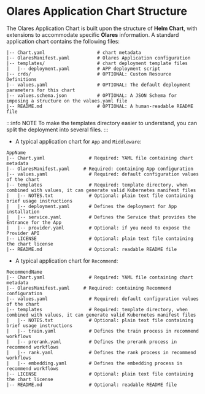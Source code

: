 # Olares Application Chart Structure

The Olares Application Chart is built upon the structure of **Helm Chart**, with extensions to accommodate specific **Olares** information. A standard application chart contains the following files:
```
|-- Chart.yaml                   # chart metadata
|-- OlaresManifest.yaml          # Olares Application configuration
|-- templates/                   # chart deployment template files
|   |-- deployment.yaml          # APP deployment script
|-- crds/                        # OPTIONAL: Custom Resource Definitions
|-- values.yaml                  # OPTIONAL: The default deployment parameters for this chart
|-- values.schema.json           # OPTIONAL: A JSON Schema for imposing a structure on the values.yaml file
|-- README.md                    # OPTIONAL: A human-readable README file
```
:::info NOTE
To make the templates directory easier to understand, you can split the deployment into several files.
:::

- A typical application chart for `App` and `Middleware`:
```
AppName
|-- Chart.yaml                # Required: YAML file containing chart metadata
|-- OlaresManifest.yaml     # Required: containing App configuration
|-- values.yaml               # Required: default configuration values of the chart
|-- templates                 # Required: template directory, when combined with values, it can generate valid Kubernetes manifest files
|   |-- NOTES.txt             # Optional: plain text file containing brief usage instructions
|   |-- deployment.yaml       # Defines the deployment for App installation
|   |-- service.yaml          # Defines the Service that provides the Entrance for the App
|   |-- provider.yaml         # Optional: if you need to expose the Provider API 
|-- LICENSE                   # Optional: plain text file containing the chart license
|-- README.md                 # Optional: readable README file
```

- A typical application chart for `Recommend`:

```
RecommendName
|-- Chart.yaml                # Required: YAML file containing chart metadata
|-- OlaresManifest.yaml     # Required: containing Recommend configuration
|-- values.yaml               # Required: default configuration values of the chart
|-- templates                 # Required: template directory, when combined with values, it can generate valid Kubernetes manifest files
|   |-- NOTES.txt             # Optional: plain text file containing brief usage instructions
|   |-- train.yaml            # Defines the train process in recommend workflows
|   |-- prerank.yaml          # Defines the prerank process in recommend workflows
|   |-- rank.yaml             # Defines the rank process in recommend workflows
|   |-- embedding.yaml        # Defines the embedding process in recommend workflows
|-- LICENSE                   # Optional: plain text file containing the chart license
|-- README.md                 # Optional: readable README file
```